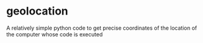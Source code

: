 # geolocation
A relatively simple python code to get precise coordinates of the location of the computer whose code is executed
